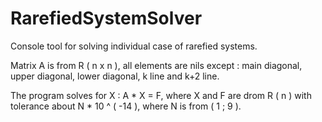 # RarefiedSystemSolver
Console tool for solving individual case of rarefied systems.

Matrix A is from R ( n x n ), all elements are nils except :
main diagonal, upper diagonal, lower diagonal, k line and k+2 line.

The program solves for X : A * X = F, where X and F are drom R ( n ) with tolerance about N * 10 ^ ( -14 ), where N is from ( 1 ; 9 ).
